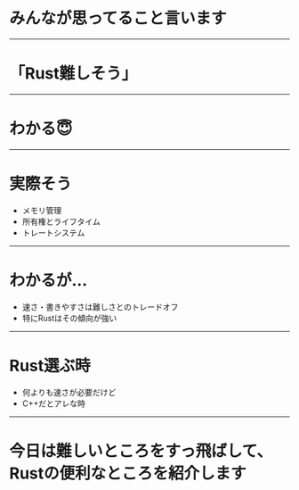 # みんなが思ってること言います

---

# 「Rust難しそう」

---

# わかる😇

---

# 実際そう
- メモリ管理
- 所有権とライフタイム
- トレートシステム

---

# わかるが…
- 速さ・書きやすさは難しさとのトレードオフ
- 特にRustはその傾向が強い

---

# Rust選ぶ時
- 何よりも速さが必要だけど
- C++だとアレな時

---

# 今日は難しいところをすっ飛ばして、Rustの便利なところを紹介します
